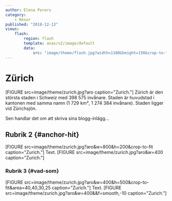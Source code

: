 ```yaml
---
author: Elena Perers
category:
    - Resor
published: "2018-12-13"
views:
    flash:
        region: flash
        template: anax/v2/image/default
        data:
            src: "image/theme/flash.jpg?width=1100&height=150&crop-to-fit&area=0,0,30,0"
---
```


Zürich
==================================
[FIGURE src=image/theme/zurich.jpg?aro caption="Zurich."]
Zürich är den största staden i Schweiz med 398 575 invånare. Staden är huvudstad i kantonen med samma namn (1 729 km², 1 274 384 invånare). Staden ligger vid Zürichsjön.

<!--more-->

Sen handlar det om att skriva sina blogg-inlägg...



Rubrik 2 {#anchor-hit}
-----------------------------------
[FIGURE src=image/theme/zurich.jpg?aro&w=800&h=200&crop-to-fit caption="Zurich."]
Text.
[FIGURE src=image/theme/zurich.jpg?aro&w=400 caption="Zurich."]


### Rubrik 3 {#vad-som}
[FIGURE src=image/theme/zurich.jpg?aro&w=400&h=500&crop-to-fit&area=40,40,30,25 caption="Zurich."]
Text.
[FIGURE src=image/theme/zurich.jpg?aro&w=400&&f=smooth,-10 caption="Zurich."]
